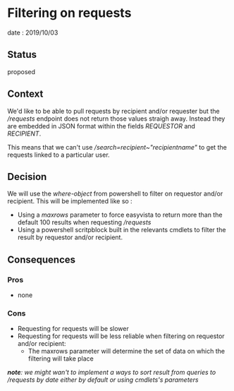 # Filtering on requests
date : 2019/10/03

## Status
proposed

## Context
We'd like to be able to pull requests by recipient and/or requester but the */requests* endpoint does not return those values straigh away. Instead they are embedded in JSON format within the fields *REQUESTOR* and *RECIPIENT*.

This means that we can't use */search=recipient~"recipientname"* to get the requests linked to a particular user.

## Decision
We will use the *where-object* from powershell to filter on requestor and/or recipient. This will be implemented like so :
- Using a *maxrows* parameter to force easyvista to return more than the default 100 results when requesting */requests*
- Using a powershell scritpblock built in the relevants cmdlets to filter the result by requestor and/or recipient.

## Consequences
### Pros
- none
### Cons
- Requesting for requests will be slower
- Requesting for requests will be less reliable when filtering on requestor and/or recipient:
    - The maxrows parameter will determine the set of data on which the filtering will take place 

*__note__: we might wan't to implement a ways to sort result from queries to /requests by date either by default or using cmdlets's parameters*
